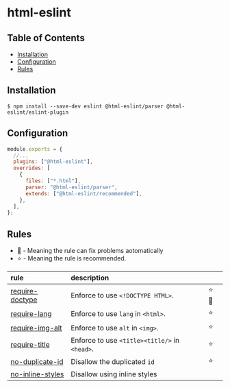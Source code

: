 # html-eslint

## Table of Contents

- [Installation](#Installation)
- [Configuration](#Configuration)
- [Rules](#Rules)

## Installation

```
$ npm install --save-dev eslint @html-eslint/parser @html-eslint/eslint-plugin
```

## Configuration

```js
module.exports = {
  //...
  plugins: ["@html-eslint"],
  overrides: [
    {
      files: ["*.html"],
      parser: "@html-eslint/parser",
      extends: ["@html-eslint/recommended"],
    },
  ],
};
```

## Rules

- 🔧 - Meaning the rule can fix problems aotomatically
- ⭐ - Meaning the rule is recommended.

| rule                                                                       | description                                   |       |
| :------------------------------------------------------------------------- | :-------------------------------------------- | :---- |
| [require-doctype](/packages/eslint-plugin/docs/rules/require-doctype.md)   | Enforce to use `<!DOCTYPE HTML>`.             | ⭐ 🔧 |
| [require-lang](/packages/eslint-plugin/docs/rules/require-lang.md)         | Enforce to use `lang` in `<html>`.            | ⭐    |
| [require-img-alt](/packages/eslint-plugin/docs/rules/require-img-alt.md)   | Enforce to use `alt` in `<img>`.              | ⭐    |
| [require-title](/packages/eslint-plugin/docs/rules/require-title.md)       | Enforce to use `<title><title/>` in `<head>`. | ⭐    |
| [no-duplicate-id](/packages/eslint-plugin/docs/rules/no-duplicate-id.md)   | Disallow the duplicated `id`                  | ⭐    |
| [no-inline-styles](/packages/eslint-plugin/docs/rules/no-inline-styles.md) | Disallow using inline styles                  |       |
